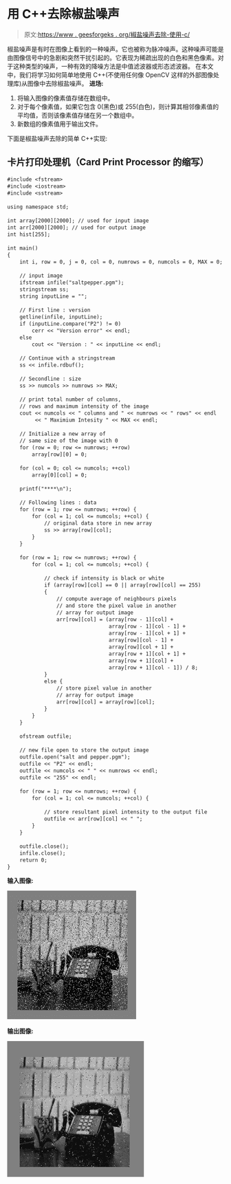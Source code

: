 # 用 C++去除椒盐噪声

> 原文:[https://www . geesforgeks . org/椒盐噪声去除-使用-c/](https://www.geeksforgeeks.org/salt-and-pepper-noise-removal-using-c/)

椒盐噪声是有时在图像上看到的一种噪声。它也被称为脉冲噪声。这种噪声可能是由图像信号中的急剧和突然干扰引起的。它表现为稀疏出现的白色和黑色像素。对于这种类型的噪声，一种有效的降噪方法是中值滤波器或形态滤波器。
在本文中，我们将学习如何简单地使用 C++(不使用任何像 OpenCV 这样的外部图像处理库)从图像中去除椒盐噪声。
**进场:**

1.  将输入图像的像素值存储在数组中。
2.  对于每个像素值，如果它包含 0(黑色)或 255(白色)，则计算其相邻像素值的平均值，否则该像素值存储在另一个数组中。
3.  新数组的像素值用于输出文件。

下面是椒盐噪声去除的简单 C++实现:

## 卡片打印处理机（Card Print Processor 的缩写）

```
#include <fstream>
#include <iostream>
#include <sstream>

using namespace std;

int array[2000][2000]; // used for input image
int arr[2000][2000]; // used for output image
int hist[255];

int main()
{
    int i, row = 0, j = 0, col = 0, numrows = 0, numcols = 0, MAX = 0;

    // input image
    ifstream infile("saltpepper.pgm");
    stringstream ss;
    string inputLine = "";

    // First line : version
    getline(infile, inputLine);
    if (inputLine.compare("P2") != 0)
        cerr << "Version error" << endl;
    else
        cout << "Version : " << inputLine << endl;

    // Continue with a stringstream
    ss << infile.rdbuf();

    // Secondline : size
    ss >> numcols >> numrows >> MAX;

    // print total number of columns,
    // rows and maximum intensity of the image
    cout << numcols << " columns and " << numrows << " rows" << endl
         << " Maximium Intesity " << MAX << endl;

    // Initialize a new array of
    // same size of the image with 0
    for (row = 0; row <= numrows; ++row)
        array[row][0] = 0;

    for (col = 0; col <= numcols; ++col)
        array[0][col] = 0;

    printf("****\n");

    // Following lines : data
    for (row = 1; row <= numrows; ++row) {
        for (col = 1; col <= numcols; ++col) {
            // original data store in new array
            ss >> array[row][col];
        }
    }

    for (row = 1; row <= numrows; ++row) {
        for (col = 1; col <= numcols; ++col) {

            // check if intensity is black or white
            if (array[row][col] == 0 || array[row][col] == 255)
            {
                // compute average of neighbours pixels
                // and store the pixel value in another
                // array for output image
                arr[row][col] = (array[row - 1][col] +
                                 array[row - 1][col - 1] +
                                 array[row - 1][col + 1] +
                                 array[row][col - 1] +
                                 array[row][col + 1] +
                                 array[row + 1][col + 1] +
                                 array[row + 1][col] +
                                 array[row + 1][col - 1]) / 8;
            }
            else {
                // store pixel value in another
                // array for output image
                arr[row][col] = array[row][col];
            }
        }
    }

    ofstream outfile;

    // new file open to store the output image
    outfile.open("salt and pepper.pgm");
    outfile << "P2" << endl;
    outfile << numcols << " " << numrows << endl;
    outfile << "255" << endl;

    for (row = 1; row <= numrows; ++row) {
        for (col = 1; col <= numcols; ++col) {

            // store resultant pixel intensity to the output file
            outfile << arr[row][col] << " ";
        }
    }

    outfile.close();
    infile.close();
    return 0;
}
```

**输入图像:**

![](img/37f0700ec72a22a31873e0348125cba3.png)

**输出图像:**

![](img/ddda37f8a71e840c98a44838e4d9c19a.png)